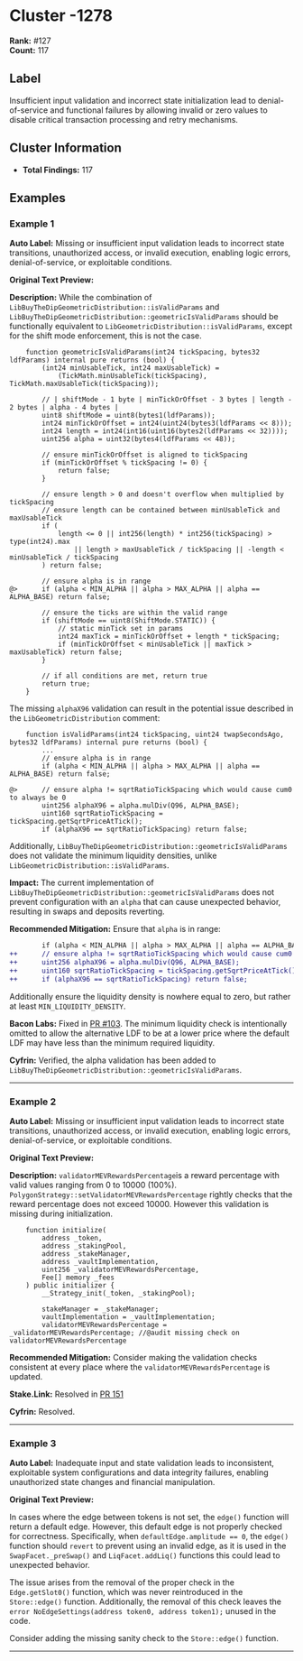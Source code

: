 # Cluster -1278

**Rank:** #127  
**Count:** 117  

## Label
Insufficient input validation and incorrect state initialization lead to denial-of-service and functional failures by allowing invalid or zero values to disable critical transaction processing and retry mechanisms.

## Cluster Information
- **Total Findings:** 117

## Examples

### Example 1

**Auto Label:** Missing or insufficient input validation leads to incorrect state transitions, unauthorized access, or invalid execution, enabling logic errors, denial-of-service, or exploitable conditions.  

**Original Text Preview:**

**Description:** While the combination of `LibBuyTheDipGeometricDistribution::isValidParams` and `LibBuyTheDipGeometricDistribution::geometricIsValidParams` should be functionally equivalent to `LibGeometricDistribution::isValidParams`, except for the shift mode enforcement, this is not the case.

```solidity
    function geometricIsValidParams(int24 tickSpacing, bytes32 ldfParams) internal pure returns (bool) {
        (int24 minUsableTick, int24 maxUsableTick) =
            (TickMath.minUsableTick(tickSpacing), TickMath.maxUsableTick(tickSpacing));

        // | shiftMode - 1 byte | minTickOrOffset - 3 bytes | length - 2 bytes | alpha - 4 bytes |
        uint8 shiftMode = uint8(bytes1(ldfParams));
        int24 minTickOrOffset = int24(uint24(bytes3(ldfParams << 8)));
        int24 length = int24(int16(uint16(bytes2(ldfParams << 32))));
        uint256 alpha = uint32(bytes4(ldfParams << 48));

        // ensure minTickOrOffset is aligned to tickSpacing
        if (minTickOrOffset % tickSpacing != 0) {
            return false;
        }

        // ensure length > 0 and doesn't overflow when multiplied by tickSpacing
        // ensure length can be contained between minUsableTick and maxUsableTick
        if (
            length <= 0 || int256(length) * int256(tickSpacing) > type(int24).max
                || length > maxUsableTick / tickSpacing || -length < minUsableTick / tickSpacing
        ) return false;

        // ensure alpha is in range
@>      if (alpha < MIN_ALPHA || alpha > MAX_ALPHA || alpha == ALPHA_BASE) return false;

        // ensure the ticks are within the valid range
        if (shiftMode == uint8(ShiftMode.STATIC)) {
            // static minTick set in params
            int24 maxTick = minTickOrOffset + length * tickSpacing;
            if (minTickOrOffset < minUsableTick || maxTick > maxUsableTick) return false;
        }

        // if all conditions are met, return true
        return true;
    }
```

The missing `alphaX96` validation can result in the potential issue described in the `LibGeometricDistribution` comment:

```solidity
    function isValidParams(int24 tickSpacing, uint24 twapSecondsAgo, bytes32 ldfParams) internal pure returns (bool) {
        ...
        // ensure alpha is in range
        if (alpha < MIN_ALPHA || alpha > MAX_ALPHA || alpha == ALPHA_BASE) return false;

@>      // ensure alpha != sqrtRatioTickSpacing which would cause cum0 to always be 0
        uint256 alphaX96 = alpha.mulDiv(Q96, ALPHA_BASE);
        uint160 sqrtRatioTickSpacing = tickSpacing.getSqrtPriceAtTick();
        if (alphaX96 == sqrtRatioTickSpacing) return false;
```

Additionally, `LibBuyTheDipGeometricDistribution::geometricIsValidParams` does not validate the minimum liquidity densities, unlike `LibGeometricDistribution::isValidParams`.

**Impact:** The current implementation of `LibBuyTheDipGeometricDistribution::geometricIsValidParams` does not prevent configuration with an `alpha` that can cause unexpected behavior, resulting in swaps and deposits reverting.

**Recommended Mitigation:** Ensure that `alpha` is in range:
```diff
        if (alpha < MIN_ALPHA || alpha > MAX_ALPHA || alpha == ALPHA_BASE) return false;
++      // ensure alpha != sqrtRatioTickSpacing which would cause cum0 to always be 0
++      uint256 alphaX96 = alpha.mulDiv(Q96, ALPHA_BASE);
++      uint160 sqrtRatioTickSpacing = tickSpacing.getSqrtPriceAtTick();
++      if (alphaX96 == sqrtRatioTickSpacing) return false;
```

Additionally ensure the liquidity density is nowhere equal to zero, but rather at least `MIN_LIQUIDITY_DENSITY`.

**Bacon Labs:** Fixed in [PR \#103](https://github.com/timeless-fi/bunni-v2/pull/103). The minimum liquidity check is intentionally omitted to allow the alternative LDF to be at a lower price where the default LDF may have less than the minimum required liquidity.

**Cyfrin:** Verified, the alpha validation has been added to `LibBuyTheDipGeometricDistribution::geometricIsValidParams`.

---
### Example 2

**Auto Label:** Missing or insufficient input validation leads to incorrect state transitions, unauthorized access, or invalid execution, enabling logic errors, denial-of-service, or exploitable conditions.  

**Original Text Preview:**

**Description:** `validatorMEVRewardsPercentage`is a reward percentage with valid values ranging from 0 to 10000 (100%). `PolygonStrategy::setValidatorMEVRewardsPercentage` rightly checks that the reward percentage does not exceed 10000. However this validation is missing during initialization.

```solidity
    function initialize(
        address _token,
        address _stakingPool,
        address _stakeManager,
        address _vaultImplementation,
        uint256 _validatorMEVRewardsPercentage,
        Fee[] memory _fees
    ) public initializer {
        __Strategy_init(_token, _stakingPool);

        stakeManager = _stakeManager;
        vaultImplementation = _vaultImplementation;
        validatorMEVRewardsPercentage = _validatorMEVRewardsPercentage; //@audit missing check on validatorMEVRewardsPercentage

```

**Recommended Mitigation:** Consider making the validation checks consistent at every place where the `validatorMEVRewardsPercentage` is updated.

**Stake.Link:** Resolved in [PR 151](https://github.com/stakedotlink/contracts/pull/151/commits/2ef53d4f0dac80c6ba1dc31ec516a28d7ed02851)

**Cyfrin:** Resolved.

---
### Example 3

**Auto Label:** Inadequate input and state validation leads to inconsistent, exploitable system configurations and data integrity failures, enabling unauthorized state changes and financial manipulation.  

**Original Text Preview:**

In cases where the edge between tokens is not set, the `edge()` function will return a default edge. However, this default edge is not properly checked for correctness. Specifically, when `defaultEdge.amplitude == 0`, the `edge()` function should `revert` to prevent using an invalid edge, as it is used in the `SwapFacet._preSwap()` and `LiqFacet.addLiq()` functions this could lead to unexpected behavior.

The issue arises from the removal of the proper check in the `Edge.getSlot0()` function, which was never reintroduced in the `Store::edge()` function. Additionally, the removal of this check leaves the `error NoEdgeSettings(address token0, address token1);` unused in the code.

Consider adding the missing sanity check to the `Store::edge()` function.

---
